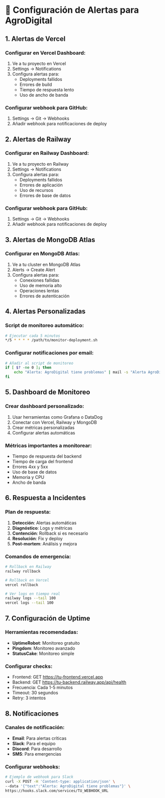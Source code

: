 # 🚨 Configuración de Alertas para AgroDigital

## 1. Alertas de Vercel

### Configurar en Vercel Dashboard:
1. Ve a tu proyecto en Vercel
2. Settings → Notifications
3. Configura alertas para:
   - Deployments fallidos
   - Errores de build
   - Tiempo de respuesta lento
   - Uso de ancho de banda

### Configurar webhook para GitHub:
1. Settings → Git → Webhooks
2. Añadir webhook para notificaciones de deploy

## 2. Alertas de Railway

### Configurar en Railway Dashboard:
1. Ve a tu proyecto en Railway
2. Settings → Notifications
3. Configura alertas para:
   - Deployments fallidos
   - Errores de aplicación
   - Uso de recursos
   - Errores de base de datos

### Configurar webhook para GitHub:
1. Settings → Git → Webhooks
2. Añadir webhook para notificaciones de deploy

## 3. Alertas de MongoDB Atlas

### Configurar en MongoDB Atlas:
1. Ve a tu cluster en MongoDB Atlas
2. Alerts → Create Alert
3. Configura alertas para:
   - Conexiones fallidas
   - Uso de memoria alto
   - Operaciones lentas
   - Errores de autenticación

## 4. Alertas Personalizadas

### Script de monitoreo automático:
```bash
# Ejecutar cada 5 minutos
*/5 * * * * /path/to/monitor-deployment.sh
```

### Configurar notificaciones por email:
```bash
# Añadir al script de monitoreo
if [ $? -ne 0 ]; then
    echo "Alerta: AgroDigital tiene problemas" | mail -s "Alerta AgroDigital" tu-email@ejemplo.com
fi
```

## 5. Dashboard de Monitoreo

### Crear dashboard personalizado:
1. Usar herramientas como Grafana o DataDog
2. Conectar con Vercel, Railway y MongoDB
3. Crear métricas personalizadas
4. Configurar alertas automáticas

### Métricas importantes a monitorear:
- Tiempo de respuesta del backend
- Tiempo de carga del frontend
- Errores 4xx y 5xx
- Uso de base de datos
- Memoria y CPU
- Ancho de banda

## 6. Respuesta a Incidentes

### Plan de respuesta:
1. **Detección**: Alertas automáticas
2. **Diagnóstico**: Logs y métricas
3. **Contención**: Rollback si es necesario
4. **Resolución**: Fix y deploy
5. **Post-mortem**: Análisis y mejora

### Comandos de emergencia:
```bash
# Rollback en Railway
railway rollback

# Rollback en Vercel
vercel rollback

# Ver logs en tiempo real
railway logs --tail 100
vercel logs --tail 100
```

## 7. Configuración de Uptime

### Herramientas recomendadas:
- **UptimeRobot**: Monitoreo gratuito
- **Pingdom**: Monitoreo avanzado
- **StatusCake**: Monitoreo simple

### Configurar checks:
- Frontend: GET https://tu-frontend.vercel.app
- Backend: GET https://tu-backend.railway.app/api/health
- Frecuencia: Cada 1-5 minutos
- Timeout: 30 segundos
- Retry: 3 intentos

## 8. Notificaciones

### Canales de notificación:
- **Email**: Para alertas críticas
- **Slack**: Para el equipo
- **Discord**: Para desarrollo
- **SMS**: Para emergencias

### Configurar webhooks:
```bash
# Ejemplo de webhook para Slack
curl -X POST -H 'Content-type: application/json' \
--data '{"text":"Alerta: AgroDigital tiene problemas"}' \
https://hooks.slack.com/services/TU_WEBHOOK_URL
```
